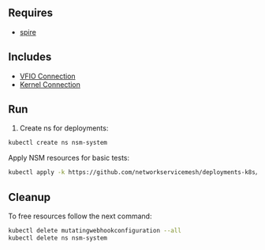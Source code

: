 ## Requires

- [spire](../spire)

## Includes

- [VFIO Connection](../use-cases/Vfio2Noop)
- [Kernel Connection](../use-cases/SriovKernel2Noop)

## Run

1. Create ns for deployments:
```bash
kubectl create ns nsm-system
```

Apply NSM resources for basic tests:
```bash
kubectl apply -k https://github.com/networkservicemesh/deployments-k8s/examples/sriov?ref=62eb0501b8f62f5dee223f2f6bc23d0961882bdf
```

## Cleanup

To free resources follow the next command:
```bash
kubectl delete mutatingwebhookconfiguration --all
kubectl delete ns nsm-system
```
